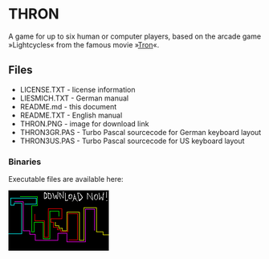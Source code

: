 # THRON

A game for up to six human or computer players, based on the arcade game »Lightcycles« from the famous movie »[Tron](https://www.imdb.com/title/tt0084827/)«.

## Files

* LICENSE.TXT - license information
* LIESMICH.TXT - German manual
* README.md - this document
* README.TXT - English manual
* THRON.PNG - image for download link
* THRON3GR.PAS - Turbo Pascal sourcecode for German keyboard layout
* THRON3US.PAS - Turbo Pascal sourcecode for US keyboard layout

### Binaries

Executable files are available here:

[![Thron - download now!](THRON.PNG)](http://turbo.elitepiraten.de/thron3.zip)
